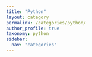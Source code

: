 ```yaml
---
title: "Python"
layout: category
permalink: /categories/python/
author_profile: true
taxonomy: python
sidebar:
  nav: "categories"
---
```

